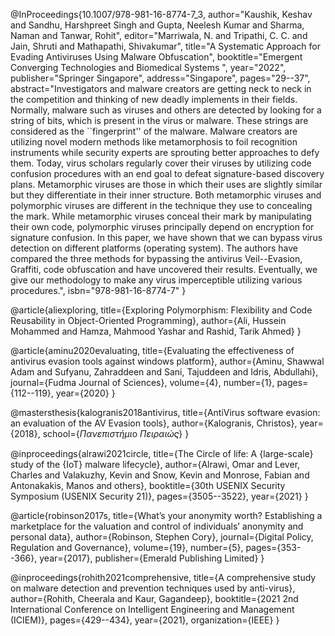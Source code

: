 
@InProceedings{10.1007/978-981-16-8774-7_3,
author="Kaushik, Keshav
and Sandhu, Harshpreet Singh
and Gupta, Neelesh Kumar
and Sharma, Naman
and Tanwar, Rohit", 
editor="Marriwala, N.
and Tripathi, C. C.
and Jain, Shruti
and Mathapathi, Shivakumar",
title="A Systematic Approach for Evading Antiviruses Using Malware Obfuscation",
booktitle="Emergent Converging Technologies and Biomedical Systems ",
year="2022",
publisher="Springer Singapore",
address="Singapore",
pages="29--37",
abstract="Investigators and malware creators are getting neck to neck in the competition and thinking of new deadly implements in their fields. Normally, malware such as viruses and others are detected by looking for a string of bits, which is present in the virus or malware. These strings are considered as the ``fingerprint'' of the malware. Malware creators are utilizing novel modern methods like metamorphosis to foil recognition instruments while security experts are sprouting better approaches to defy them. Today, virus scholars regularly cover their viruses by utilizing code confusion procedures with an end goal to defeat signature-based discovery plans. Metamorphic viruses are those in which their uses are slightly similar but they differentiate in their inner structure. Both metamorphic viruses and polymorphic viruses are different in the technique they use to concealing the mark. While metamorphic viruses conceal their mark by manipulating their own code, polymorphic viruses principally depend on encryption for signature confusion. In this paper, we have shown that we can bypass virus detection on different platforms (operating system). The authors have compared the three methods for bypassing the antivirus Veil--Evasion, Graffiti, code obfuscation and have uncovered their results. Eventually, we give our methodology to make any virus imperceptible utilizing various procedures.",
isbn="978-981-16-8774-7"
}

@article{aliexploring,
  title={Exploring Polymorphism: Flexibility and Code Reusability in Object-Oriented Programming},
  author={Ali, Hussein Mohammed and Hamza, Mahmood Yashar and Rashid, Tarik Ahmed}
}

@article{aminu2020evaluating,
  title={Evaluating the effectiveness of antivirus evasion tools against windows platform},
  author={Aminu, Shawwal Adam and Sufyanu, Zahraddeen and Sani, Tajuddeen and Idris, Abdullahi},
  journal={Fudma Journal of Sciences},
  volume={4},
  number={1},
  pages={112--119},
  year={2020}
}

@mastersthesis{kalogranis2018antivirus,
  title={AntiVirus software evasion: an evaluation of the AV Evasion tools},
  author={Kalogranis, Christos},
  year={2018},
  school={$\Pi$$\alpha$$\nu$$\varepsilon$$\pi$$\iota$$\sigma$$\tau$$\acute{\eta}$$\mu$$\iota$o $\Pi$$\varepsilon$$\iota$$\rho$$\alpha$$\iota$$\acute{\omega}$$\varsigma$}
}

@inproceedings{alrawi2021circle,
  title={The Circle of life: A $\{$large-scale$\}$ study of the $\{$IoT$\}$ malware lifecycle},
  author={Alrawi, Omar and Lever, Charles and Valakuzhy, Kevin and Snow, Kevin and Monrose, Fabian and Antonakakis, Manos and others},
  booktitle={30th USENIX Security Symposium (USENIX Security 21)},
  pages={3505--3522},
  year={2021}
}

@article{robinson2017s,
  title={What’s your anonymity worth? Establishing a marketplace for the valuation and control of individuals’ anonymity and personal data},
  author={Robinson, Stephen Cory},
  journal={Digital Policy, Regulation and Governance},
  volume={19},
  number={5},
  pages={353--366},
  year={2017},
  publisher={Emerald Publishing Limited}
}

@inproceedings{rohith2021comprehensive,
  title={A comprehensive study on malware detection and prevention techniques used by anti-virus},
  author={Rohith, Cheerala and Kaur, Gagandeep},
  booktitle={2021 2nd International Conference on Intelligent Engineering and Management (ICIEM)},
  pages={429--434},
  year={2021},
  organization={IEEE}
}